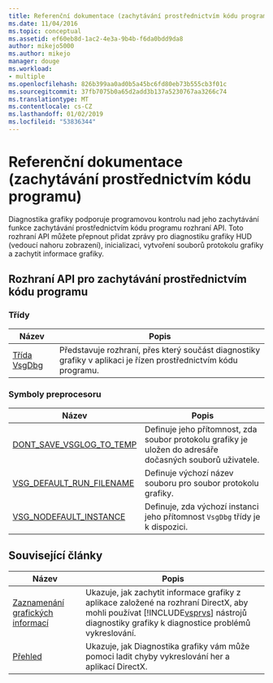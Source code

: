 ```yaml
---
title: Referenční dokumentace (zachytávání prostřednictvím kódu programu) | Dokumentace Microsoftu
ms.date: 11/04/2016
ms.topic: conceptual
ms.assetid: ef60eb8d-1ac2-4e3a-9b4b-f6da0bdd9da8
author: mikejo5000
ms.author: mikejo
manager: douge
ms.workload:
- multiple
ms.openlocfilehash: 826b399aa0ad0b5a45bc6fd80eb73b555cb3f01c
ms.sourcegitcommit: 37fb7075b0a65d2add3b137a5230767aa3266c74
ms.translationtype: MT
ms.contentlocale: cs-CZ
ms.lasthandoff: 01/02/2019
ms.locfileid: "53836344"
---
```

# <a name="reference-programmatic-capture"></a>Referenční dokumentace (zachytávání prostřednictvím kódu programu)
Diagnostika grafiky podporuje programovou kontrolu nad jeho zachytávání funkce zachytávání prostřednictvím kódu programu rozhraní API. Toto rozhraní API můžete přepnout přidat zprávy pro diagnostiku grafiky HUD (vedoucí nahoru zobrazení), inicializaci, vytvoření souborů protokolu grafiky a zachytit informace grafiky.  

## <a name="programmatic-capture-apis"></a>Rozhraní API pro zachytávání prostřednictvím kódu programu  

### <a name="classes"></a>Třídy  

|Název|Popis|  
|----------|-----------------|  
|[Třída VsgDbg](vsgdbg-class.md)|Představuje rozhraní, přes který součást diagnostiky grafiky v aplikaci je řízen prostřednictvím kódu programu.|  

### <a name="preprocessor-symbols"></a>Symboly preprocesoru  

|Název|Popis|  
|----------|-----------------|  
|[DONT_SAVE_VSGLOG_TO_TEMP](dont-save-vsglog-to-temp.md)|Definuje jeho přítomnost, zda soubor protokolu grafiky je uložen do adresáře dočasných souborů uživatele.|  
|[VSG_DEFAULT_RUN_FILENAME](vsg-default-run-filename.md)|Definuje výchozí název souboru pro soubor protokolu grafiky.|  
|[VSG_NODEFAULT_INSTANCE](vsg-nodefault-instance.md)|Definuje, zda výchozí instanci jeho přítomnost `VsgDbg` třídy je k dispozici.|  

## <a name="related-articles"></a>Související články  

| Název | Popis |
| - | - |
| [Zaznamenání grafických informací](capturing-graphics-information.md) | Ukazuje, jak zachytit informace grafiky z aplikace založené na rozhraní DirectX, aby mohli používat [!INCLUDE[vsprvs](../../code-quality/includes/vsprvs_md.md)] nástrojů diagnostiky grafiky k diagnostice problémů vykreslování. |
| [Přehled](overview-of-visual-studio-graphics-diagnostics.md) | Ukazuje, jak Diagnostika grafiky vám může pomoci ladit chyby vykreslování her a aplikací DirectX. |

